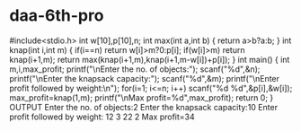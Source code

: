 # daa-6th-pro
#include<stdio.h>
int w[10],p[10],n;
int max(int a,int b)
{
    return a>b?a:b;
}
int knap(int i,int m)
{
    if(i==n) return w[i]>m?0:p[i];
    if(w[i]>m) return knap(i+1,m);
    return max(knap(i+1,m),knap(i+1,m-w[i])+p[i]);
}
int main()
{
    int m,i,max_profit;
    printf("\nEnter the no. of objects:");
    scanf("%d",&n);
    printf("\nEnter the knapsack capacity:");
    scanf("%d",&m);
    printf("\nEnter profit followed by weight:\n");
    for(i=1; i<=n; i++)
        scanf("%d %d",&p[i],&w[i]);
    max_profit=knap(1,m);
    printf("\nMax profit=%d",max_profit);
    return 0;
}
OUTPUT
Enter the no. of objects:2
Enter the knapsack capacity:10
Enter profit followed by weight:
12 3
22
2
Max profit=34
